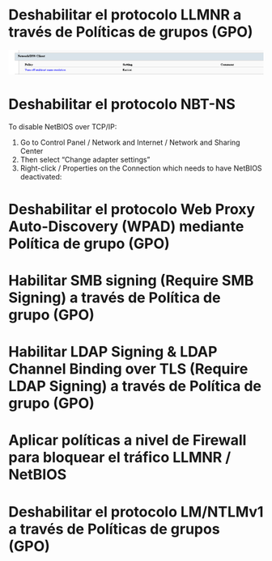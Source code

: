 
# Deshabilitar el protocolo LLMNR a través de Políticas de grupos (GPO)
![LLMNR](https://github.com/antonixp21/DojoConf-Recursos/blob/master/Imagenes/LLMNR.png)
# Deshabilitar el protocolo NBT-NS 
To disable NetBIOS over TCP/IP:
  1. Go to Control Panel / Network and Internet / Network and Sharing Center
  2. Then select “Change adapter settings”
  3. Right-click / Properties on the Connection which needs to have NetBIOS deactivated:
# Deshabilitar el protocolo Web Proxy Auto-Discovery (WPAD) mediante Política de grupo (GPO)
# Habilitar SMB signing (Require SMB Signing) a través de Política de grupo (GPO)
# Habilitar LDAP Signing & LDAP Channel Binding  over TLS (Require LDAP Signing) a través de Política de grupo (GPO)
# Aplicar políticas a nivel de Firewall para bloquear el tráfico LLMNR / NetBIOS
# Deshabilitar el protocolo LM/NTLMv1 a través de Políticas de grupos (GPO)
